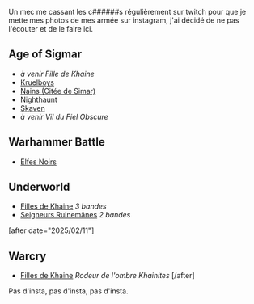 
Un mec me cassant les c######s régulièrement sur twitch pour que je mette mes photos de mes armée sur instagram, j'ai décidé de ne pas l'écouter et de le faire ici.

## Age of Sigmar

- _à venir Fille de Khaine_
- [Kruelboys](2024/kruelboyz-dominion.html)
- [Nains (Citée de Simar)](2024/armee-naine-cos.html)
- [Nighthaunt](2023/armee-nighthaunt.html)
- [Skaven](2023/armee-skaven.html)
- _à venir Vil du Fiel Obscure_

## Warhammer Battle

- [Elfes Noirs](2024/armee-elfes-noirs.html)

## Underworld

- [Filles de Khaine](2024/underworld-dok.html) _3 bandes_
- [Seigneurs Ruinemânes](2024/underworld-soulblight.html) _2 bandes_

[after date="2025/02/11"]
## Warcry

- [Filles de Khaine](2025/warcry-dok.html) _Rodeur de l'ombre Khainites_
[/after]

Pas d'insta, pas d'insta, pas d'insta.
